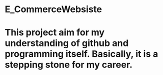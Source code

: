 # E_CommerceWebsiste
# This project aim for my understanding of github and programming itself. Basically, it is a stepping stone for my career.
